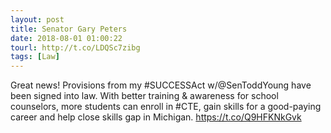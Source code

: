 ```yaml
---
layout: post
title: Senator Gary Peters
date: 2018-08-01 01:00:22
tourl: http://t.co/LDQSc7zibg
tags: [Law]
---
```

Great news! Provisions from my #SUCCESSAct w/@SenToddYoung have been signed into law. With better training &amp; awareness for school counselors, more students can enroll in #CTE, gain skills for a good-paying career and help close skills gap in Michigan. https://t.co/Q9HFKNkGvk